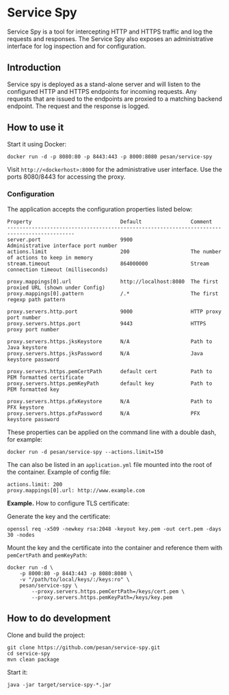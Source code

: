 # Service Spy
Service Spy is a tool for intercepting HTTP and HTTPS traffic and log the
requests and responses. The Service Spy also exposes an administrative
interface for log inspection and for configuration.

## Introduction

Service spy is deployed as a stand-alone server and will listen to the
configured HTTP and HTTPS endpoints for incoming requests. Any requests that
are issued to the endpoints are proxied to a matching backend endpoint. The
request and the response is logged.

## How to use it

Start it using Docker:

    docker run -d -p 8080:80 -p 8443:443 -p 8000:8080 pesan/service-spy

Visit `http://<dockerhost>:8000` for the administrative user interface. Use
the ports 8080/8443 for accessing the proxy.

### Configuration

The application accepts the configuration properties listed below:

    Property                             Default                Comment
    --------------------------------------------------------------------------------------------
    server.port                          9900                   Administrative interface port number
    actions.limit                        200                    The number of actions to keep in memory
    stream.timeout                       864000000              Stream connection timeout (milliseconds)

    proxy.mappings[0].url                http://localhost:8080  The first proxied URL (shown under Config)
    proxy.mappings[0].pattern            /.*                    The first regexp path pattern

    proxy.servers.http.port              9000                   HTTP proxy port number
    proxy.servers.https.port             9443                   HTTPS proxy port number

    proxy.servers.https.jksKeystore      N/A                    Path to Java keystore
    proxy.servers.https.jksPassword      N/A                    Java keystore password

    proxy.servers.https.pemCertPath      default cert           Path to PEM formatted certificate
    proxy.servers.https.pemKeyPath       default key            Path to PEM formatted key

    proxy.servers.https.pfxKeystore      N/A                    Path to PFX keystore
    proxy.servers.https.pfxPassword      N/A                    PFX keystore password

These properties can be applied on the command line with a double dash, for example:

    docker run -d pesan/service-spy --actions.limit=150

The can also be listed in an `application.yml` file mounted into the root of the container.
Example of config file:

    actions.limit: 200
    proxy.mappings[0].url: http://www.example.com


**Example.** How to configure TLS certificate:

Generate the key and the certificate:

    openssl req -x509 -newkey rsa:2048 -keyout key.pem -out cert.pem -days 30 -nodes

Mount the key and the certificate into the container and reference them with
`pemCertPath` and `pemKeyPath`:

    docker run -d \
        -p 8000:80 -p 8443:443 -p 8080:8080 \
        -v "/path/to/local/keys/:/keys:ro" \
        pesan/service-spy \
            --proxy.servers.https.pemCertPath=/keys/cert.pem \
            --proxy.servers.https.pemKeyPath=/keys/key.pem

## How to do development

Clone and build the project:

    git clone https://github.com/pesan/service-spy.git
    cd service-spy
    mvn clean package

Start it:

    java -jar target/service-spy-*.jar

